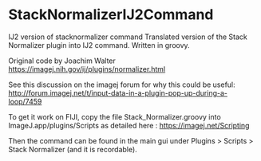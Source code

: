 # StackNormalizerIJ2Command
IJ2 version of stacknormalizer command
Translated version of the Stack Normalizer plugin into IJ2 command.
Written in groovy.

Original code by Joachim Walter
https://imagej.nih.gov/ij/plugins/normalizer.html

See this discussion on the imagej forum for why this could be useful:
http://forum.imagej.net/t/input-data-in-a-plugin-pop-up-during-a-loop/7459

To get it work on FIJI, copy the file Stack_Normalizer.groovy into ImageJ.app/plugins/Scripts as detailed here :
https://imagej.net/Scripting

Then the command can be found in the main gui under Plugins > Scripts > Stack Normalizer (and it is recordable).

